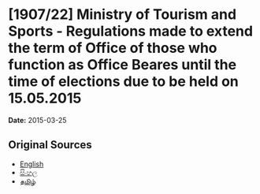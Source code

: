 # [1907/22] Ministry of Tourism and Sports - Regulations made to extend the term of Office of those who function as Office Beares until the time of elections due to be held on 15.05.2015

**Date:** 2015-03-25

## Original Sources

- [English](https://documents.gov.lk/view/extra-gazettes/2015/3/1907-22_E.pdf)
- [සිංහල](https://documents.gov.lk/view/extra-gazettes/2015/3/1907-22_S.pdf)
- [தமிழ்](https://documents.gov.lk/view/extra-gazettes/2015/3/1907-22_T.pdf)
